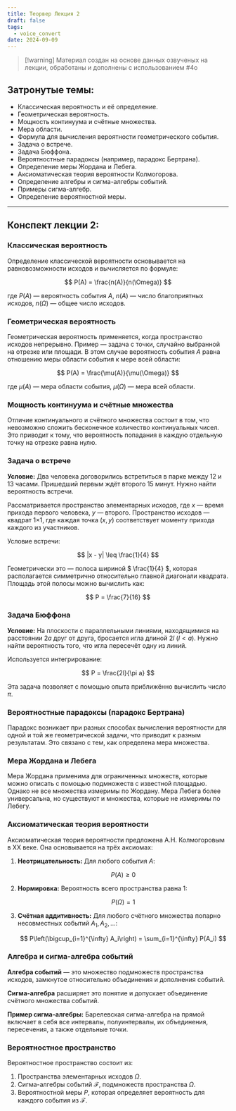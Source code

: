 ```yaml
---
title: Теорвер Лекция 2
draft: false
tags:
  - voice_convert
date: 2024-09-09
---
```


> [!warning] Материал создан на основе данных озвученых на лекции, обработаны и дополнены с использованием #4o

## Затронутые темы:

- Классическая вероятность и её определение.
- Геометрическая вероятность.
- Мощность континуума и счётные множества.
- Мера области.
- Формула для вычисления вероятности геометрического события.
- Задача о встрече.
- Задача Бюффона.
- Вероятностные парадоксы (например, парадокс Бертрана).
- Определение меры Жордана и Лебега.
- Аксиоматическая теория вероятности Колмогорова.
- Определение алгебры и сигма-алгебры событий.
- Примеры сигма-алгебр.
- Определение вероятностной меры.

---

## Конспект лекции 2:

### Классическая вероятность

Определение классической вероятности основывается на равновозможности исходов и вычисляется по формуле:

$$
P(A) = \frac{n(A)}{n(\Omega)}
$$

где $P(A)$ — вероятность события $A$, $n(A)$ — число благоприятных исходов, $n(\Omega)$ — общее число исходов.

### Геометрическая вероятность

Геометрическая вероятность применяется, когда пространство исходов непрерывно. Пример — задача с точки, случайно выбранной на отрезке или площади. В этом случае вероятность события $A$ равна отношению меры области события к мере всей области:

$$
P(A) = \frac{\mu(A)}{\mu(\Omega)}
$$

где $\mu(A)$ — мера области события, $\mu(\Omega)$ — мера всей области.

### Мощность континуума и счётные множества

Отличие континуального и счётного множества состоит в том, что невозможно сложить бесконечное количество континуальных чисел. Это приводит к тому, что вероятность попадания в каждую отдельную точку на отрезке равна нулю.

### Задача о встрече

**Условие:** Два человека договорились встретиться в парке между 12 и 13 часами. Пришедший первым ждёт второго 15 минут. Нужно найти вероятность встречи.

Рассматривается пространство элементарных исходов, где $x$ — время прихода первого человека, $y$ — второго. Пространство исходов — квадрат 1×1, где каждая точка $(x, y)$ соответствует моменту прихода каждого из участников.

Условие встречи:

$$
|x - y| \leq \frac{1}{4}
$$

Геометрически это — полоса шириной $ \frac{1}{4} $, которая располагается симметрично относительно главной диагонали квадрата. Площадь этой полосы можно вычислить как:

$$
P = \frac{7}{16}
$$

### Задача Бюффона

**Условие:** На плоскости с параллельными линиями, находящимися на расстоянии $2a$ друг от друга, бросается игла длиной $2l$ ($l < a$). Нужно найти вероятность того, что игла пересечёт одну из линий.

Используется интегрирование:

$$
P = \frac{2l}{\pi a}
$$

Эта задача позволяет с помощью опыта приближённо вычислить число $\pi$.

### Вероятностные парадоксы (парадокс Бертрана)

Парадокс возникает при разных способах вычисления вероятности для одной и той же геометрической задачи, что приводит к разным результатам. Это связано с тем, как определена мера множества.

### Мера Жордана и Лебега

Мера Жордана применима для ограниченных множеств, которые можно описать с помощью подмножеств с известной площадью. Однако не все множества измеримы по Жордану. Мера Лебега более универсальна, но существуют и множества, которые не измеримы по Лебегу.

### Аксиоматическая теория вероятности

Аксиоматическая теория вероятности предложена А.Н. Колмогоровым в XX веке. Она основывается на трёх аксиомах:

1. **Неотрицательность:** Для любого события $A$:

    $$
    P(A) \geq 0
    $$

2. **Нормировка:** Вероятность всего пространства равна 1:

    $$
    P(\Omega) = 1
    $$

3. **Счётная аддитивность:** Для любого счётного множества попарно несовместных событий $A_1, A_2, \dots$:

    $$
    P\left(\bigcup_{i=1}^{\infty} A_i\right) = \sum_{i=1}^{\infty} P(A_i)
    $$

### Алгебра и сигма-алгебра событий

**Алгебра событий** — это множество подмножеств пространства исходов, замкнутое относительно объединения и дополнения событий.

**Сигма-алгебра** расширяет это понятие и допускает объединение счётного множества событий.

**Пример сигма-алгебры:** Барелевская сигма-алгебра на прямой включает в себя все интервалы, полуинтервалы, их объединения, пересечения, а также отдельные точки.

### Вероятностное пространство

Вероятностное пространство состоит из:

1. Пространства элементарных исходов $\Omega$.
2. Сигма-алгебры событий $\mathcal{F}$, подмножеств пространства $\Omega$.
3. Вероятностной меры $P$, которая определяет вероятность для каждого события из $\mathcal{F}$.
